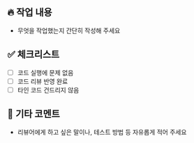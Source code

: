 ## 🔥 작업 내용
- 무엇을 작업했는지 간단히 작성해 주세요

## ✅ 체크리스트
- [ ] 코드 실행에 문제 없음
- [ ] 코드 리뷰 반영 완료
- [ ] 타인 코드 건드리지 않음

## 💬 기타 코멘트
- 리뷰어에게 하고 싶은 말이나, 테스트 방법 등 자유롭게 적어 주세요
